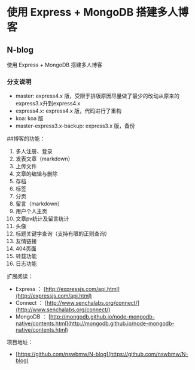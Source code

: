 # 使用 Express + MongoDB 搭建多人博客

## N-blog

使用 Express + MongoDB 搭建多人博客

### 分支说明

  * master: express4.x 版，受限于排版原因尽量做了最少的改动从原来的express3.x升到express4.x
  * express4.x: express4.x 版，代码进行了重构
  * koa: koa 版
  * master-express3.x-backup: express3.x 版，备份

##博客的功能：

  1. 多人注册、登录
  2. 发表文章（markdown）
  3. 上传文件
  4. 文章的编辑与删除
  5. 存档
  6. 标签
  7. 分页
  8. 留言（markdown）
  9. 用户个人主页
  10. 文章pv统计及留言统计
  11. 头像
  12. 标题关键字查询（支持有限的正则查询）
  13. 友情链接
  14. 404页面
  15. 转载功能
  16. 日志功能

扩展阅读：

  * Express ： [http://expressjs.com/api.html](http://expressjs.com/api.html)
  * Connect ： [http://www.senchalabs.org/connect/](http://www.senchalabs.org/connect/)
  * MongoDB ： [http://mongodb.github.io/node-mongodb-native/contents.html](http://mongodb.github.io/node-mongodb-native/contents.html)

项目地址：

  * [https://github.com/nswbmw/N-blog](https://github.com/nswbmw/N-blog)